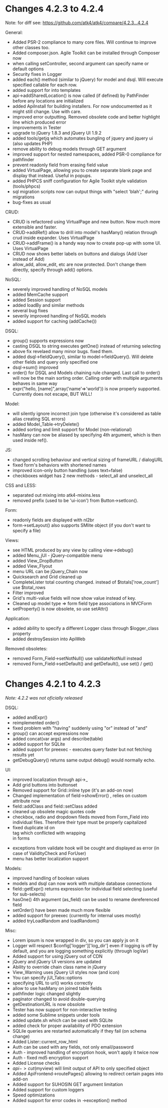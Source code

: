 
Changes 4.2.3 to 4.2.4
====
Note: for diff see: https://github.com/atk4/atk4/compare/4.2.3...4.2.4

General:

- Added PSR-2 compliance to many core files. Will continue to improve other classes too.
- Added composer.json. Agile Toolkit can be installed through Composer now
- when calling setController, second argument can specify name or default options
- Security fixes in Logger
- added each() method (similar to jQuery) for model and dsql. Will execute specified callable for each row.
- added support for <?js?> into templates
- api->addSharedLocation() is now called (if defined) by PathFinder before any locations are initialized
- added ApiInstall for building installers. For now undocumented as it might still change. Use with care.
- improved error outputting. Removed obsolete code and better highlight line which produced error
- improvements in Tester
- upgrade to jQuery 1.8.3 and jQuery UI 1.9.2
- added tools/getjq which automates bungling of jquery and jquery ui (also updates PHP)
- remove ability to debug models through GET argument
- improved support for nested namespaces, added PSR-0 compliance for pathfinder
- prevent readonly field from erasing field value
- added VirtualPage, allowing you to create separate blank page and display that instead. Useful in popups.
- added PHPCS sniff configuration for Agile Toolkit style validation (tools/phpcs)
- sql migration scripts now can output things with "select 'blah';" during migrations
- bug-fixes as usual

CRUD:

- CRUD is refactored using VirtualPage and new button. Now much more extensible and faster.
- CRUD->addRef() allow to drill into model's hasMany() relation through crud inside expander. Uses VirtualPage
- CRUD->addFrame() is a handy way now to create pop-up with some UI. Uses VirtualPage
- CRUD now shows better labels on buttons and dialogs (Add User instead of Add)
- allow_add, allow_edit, etc are now protected. Don't change them directly, specify through add() options.

NoSQL:

- severely improved handling of NoSQL models
- added MemCache support
- added Session support 
- added loadBy and similar methods
- several bug fixes
- severily improved handling of NoSQL models
- added support for caching (addCache())

DSQL:

- group() supports expressions now
- casting DSQL to string executes getOne() instead of returning selecting
- above fix revelaed many minor bugs. fixed them.
- added dsql->fieldQuery(), similar to model->fieldQuery(). Will delete other fields and query only specified one
- dsql->sum() improved
- order() for DSQL and Models chaining rule changed. Last call to order() will now be the main sorting order. Calling order with multiple arguments behaves in same way
- expr("hello, [name]",array('name'=>'world')) is now properly supported. Currently does not escape, BUT WILL!

Model:

- will silently ignore incorrect join type (otherwise it's considered as table alias creating SQL errors)
- added Model_Table->tryDelete()
- added sorting and limit support for Model (non-relational)
- hasMany can now be aliased by specifying 4th argument, which is then used inside ref().

JS:

- changed scrolling behaviour and vertical sizing of frameURL / dialogURL
- fixed form's behaviors with shortened names
- improved icon-only button handling (uses text=false)
- checkboxes widget has 2 new methods - select_all and unselect_all

CSS and LESS:

- separated out mixing into atk4-mixins.less
- removed prefix (used to be 'ui-icon') from Button->setIcon(). 

Form:

- readonly fields are displayed with nl2br
- form->setLayout() also supports SMlite object (if you don't want to specify a file)

Views:

- see HTML produced by any view by calling view->debug()
- added Menu_jUI - jQuery-compatible menu
- added View_DropButton 
- added View_Flyout
- menu URL can be jQuery_Chain now
- Quicksearch and Grid cleaned up
- CompleteLister total counting changed. instead of $totals['row_count'] use $total_rows
- Filter improved
- Grid's multi-value fields will now show value instead of key.
- Cleaned up model type => form field type associations in MVCForm
- setProperty() is now obsolete, so use setAttr()

Application:

- added ability to specify a different Logger class through $logger_class property
- added destroySession into ApiWeb

Removed obsoletes:

- removed Form_Field->setNotNull() use validateNotNull instead
- removed Form_Field->setDefault() and getDefault(), use set() / get()



Changes 4.2.1 to 4.2.3
====
*Note: 4.2.2 was not oficially released*

DSQL:
- added andExpr()
- reimplemented order()
- fixed problem with "having" suddenly using "or" instead of "and"
- group() can accept expressions now
- added concat(var args) and describe(table)
- added support for SQLite
- added support for preexec - executes query faster but not fetching results yet
- getDebugQuery() returns same output debug() would normally echo.

UI:

- improved localization through api->_
- Add grid buttons into buttonset
- Removed support for Grid::inline type (it's an add-on now)
- Changed implementation of field->showError() , relies on custom attribute now
- field::addClass and field::setClass added
- cleaned up obsolete magic quotes code
- checkbox, radio and dropdown fileds moved from Form_Field into individual files. Therefore their type must be properly capitalized
- fixed duplicate id on <form> tag which conflicted with wrapping <div> in forms
- exceptions from validate hook will be cought and displayed as error (in case of ValidityCheck and ForUser)
- menu has better localization support

Models:

- improved handling of boolean values
- models and dsql can now work with multiple database connections
- field::getExpr() returns expression for individual field selecting (useful for sub-selects)
- hasOne() 4th argument (as_field) can be used to rename dereferenced field
- setOrder() have been made much more flexible
- added support for preexec (currently for internal uses mostly)
- added tryLoadRandom and loadRandom()

Misc:

- Lorem ipsum is now wrapped in div, so you can apply js on it
- Logger will respect $config['logger']['log_dir'] even if logging is off by default, and you are logging something explicitly (through logVar)
- Added support for using jQuery out of CDN
- jQuery and jQuery UI versions are updated
- Ability to override chain class name in jQuery
- View_Warning uses jQuery UI styles now (and icon)
- You can specify jUI_Tabs::options 
- specifying URL to url() works correctly
- allow to use hasMany on joined table fields
- pathfinder logic changed slightly
- paginator changed to avoid double-querying
- getDestinationURL is now obsolote
- Tester has now support for non-interactive testing
- added some Sublime snippets under tools
- added update.sh which can be used with SQLite
- added check for proper availability of PDO extension
- SQLile queries are restarted automatically if they fail (on schema change)
- Added Lister::current_row_html
- Auth can be used with any fields, not only email/password
- Auth - improved handling of encryption hook, won't apply it twice now
- Auth - fixed md5 encryption support
- Added License checks
- $api->cut($myview) will limit output of API to only specified object
- Added ApiFrontend->routePages() allowing to redirect certain pages into add-on
- Added support for SUHOSIN GET argument limitation
- Added support for custom loggers
- Speed optimizations
- Added support for error codes in ->exception() method


